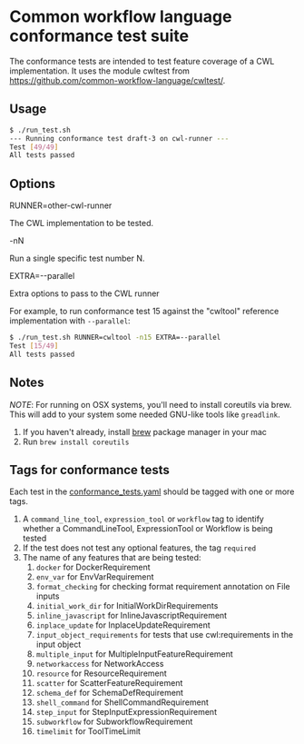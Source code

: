 # Common workflow language conformance test suite

The conformance tests are intended to test feature coverage of a CWL
implementation.  It uses the module cwltest from https://github.com/common-workflow-language/cwltest/.

## Usage

```bash
$ ./run_test.sh
--- Running conformance test draft-3 on cwl-runner ---
Test [49/49]
All tests passed
```


## Options

RUNNER=other-cwl-runner

The CWL implementation to be tested.

-nN

Run a single specific test number N.

EXTRA=--parallel

Extra options to pass to the CWL runner

For example, to run conformance test 15 against the "cwltool"
reference implementation with `--parallel`:

```bash
$ ./run_test.sh RUNNER=cwltool -n15 EXTRA=--parallel
Test [15/49]
All tests passed
```

## Notes

_NOTE_: For running on OSX systems, you'll need to install coreutils via brew. This will add to your
system some needed GNU-like tools like `greadlink`.

1. If you haven't already, install [brew](http://brew.sh/) package manager in your mac
2. Run `brew install coreutils`

## Tags for conformance tests

Each test in the [conformance_tests.yaml](conformance_tests.yaml) should be tagged with one or more tags.

1. A `command_line_tool`, `expression_tool` or `workflow` tag to identify whether a CommandLineTool, ExpressionTool
   or Workflow is being tested
2. If the test does not test any optional features, the tag `required`
3. The name of any features that are being tested:
    1. `docker` for DockerRequirement
    1. `env_var` for EnvVarRequirement
    1. `format_checking` for checking format requirement annotation on File inputs
    1. `initial_work_dir` for InitialWorkDirRequirements
    1. `inline_javascript` for InlineJavascriptRequirement
    1. `inplace_update` for InplaceUpdateRequirement
    1. `input_object_requirements` for tests that use cwl:requirements in the input object
    1. `multiple_input` for MultipleInputFeatureRequirement
    1. `networkaccess` for NetworkAccess
    1. `resource` for ResourceRequirement
    1. `scatter` for ScatterFeatureRequirement
    1. `schema_def` for SchemaDefRequirement
    1. `shell_command` for ShellCommandRequirement
    1. `step_input` for StepInputExpressionRequirement
    1. `subworkflow` for SubworkflowRequirement
    1. `timelimit` for ToolTimeLimit
